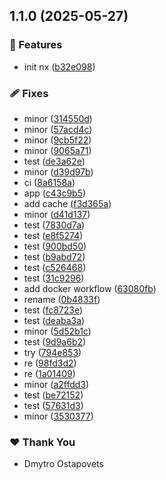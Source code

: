 ## 1.1.0 (2025-05-27)

### 🚀 Features

- init nx ([b32e098](https://github.com/DOstapovets/mono-skaffold-nx/commit/b32e098))

### 🩹 Fixes

- minor ([314550d](https://github.com/DOstapovets/mono-skaffold-nx/commit/314550d))
- minor ([57acd4c](https://github.com/DOstapovets/mono-skaffold-nx/commit/57acd4c))
- minor ([9cb5f22](https://github.com/DOstapovets/mono-skaffold-nx/commit/9cb5f22))
- minor ([9065a71](https://github.com/DOstapovets/mono-skaffold-nx/commit/9065a71))
- test ([de3a62e](https://github.com/DOstapovets/mono-skaffold-nx/commit/de3a62e))
- minor ([d39d97b](https://github.com/DOstapovets/mono-skaffold-nx/commit/d39d97b))
- ci ([8a6158a](https://github.com/DOstapovets/mono-skaffold-nx/commit/8a6158a))
- app ([c43c9b5](https://github.com/DOstapovets/mono-skaffold-nx/commit/c43c9b5))
- add cache ([f3d365a](https://github.com/DOstapovets/mono-skaffold-nx/commit/f3d365a))
- minor ([d41d137](https://github.com/DOstapovets/mono-skaffold-nx/commit/d41d137))
- test ([7830d7a](https://github.com/DOstapovets/mono-skaffold-nx/commit/7830d7a))
- test ([e8f5274](https://github.com/DOstapovets/mono-skaffold-nx/commit/e8f5274))
- test ([900bd50](https://github.com/DOstapovets/mono-skaffold-nx/commit/900bd50))
- test ([b9abd72](https://github.com/DOstapovets/mono-skaffold-nx/commit/b9abd72))
- test ([c526468](https://github.com/DOstapovets/mono-skaffold-nx/commit/c526468))
- test ([31c9296](https://github.com/DOstapovets/mono-skaffold-nx/commit/31c9296))
- add docker workflow ([63080fb](https://github.com/DOstapovets/mono-skaffold-nx/commit/63080fb))
- rename ([0b4833f](https://github.com/DOstapovets/mono-skaffold-nx/commit/0b4833f))
- test ([fc8723e](https://github.com/DOstapovets/mono-skaffold-nx/commit/fc8723e))
- test ([deaba3a](https://github.com/DOstapovets/mono-skaffold-nx/commit/deaba3a))
- minor ([5d52b1c](https://github.com/DOstapovets/mono-skaffold-nx/commit/5d52b1c))
- test ([9d9a6b2](https://github.com/DOstapovets/mono-skaffold-nx/commit/9d9a6b2))
- try ([794e853](https://github.com/DOstapovets/mono-skaffold-nx/commit/794e853))
- re ([98fd3d2](https://github.com/DOstapovets/mono-skaffold-nx/commit/98fd3d2))
- re ([1a01409](https://github.com/DOstapovets/mono-skaffold-nx/commit/1a01409))
- minor ([a2ffdd3](https://github.com/DOstapovets/mono-skaffold-nx/commit/a2ffdd3))
- test ([be72152](https://github.com/DOstapovets/mono-skaffold-nx/commit/be72152))
- test ([57631d3](https://github.com/DOstapovets/mono-skaffold-nx/commit/57631d3))
- minor ([3530377](https://github.com/DOstapovets/mono-skaffold-nx/commit/3530377))

### ❤️ Thank You

- Dmytro Ostapovets